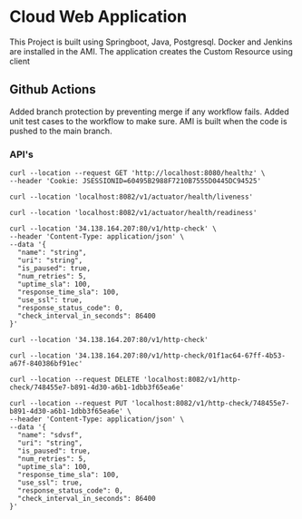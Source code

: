# Cloud Web Application
This Project is built using Springboot, Java, Postgresql. 
Docker and Jenkins are installed in the AMI.
The application creates the Custom Resource using client


## Github Actions
Added branch protection by preventing merge if any workflow fails.
Added unit test cases to the workflow to make sure.
AMI is built when the code is pushed to the main branch.


### API's
```
curl --location --request GET 'http://localhost:8080/healthz' \
--header 'Cookie: JSESSIONID=60495B2988F7210B7555D0445DC94525'
```

```
curl --location 'localhost:8082/v1/actuator/health/liveness'
```

```
curl --location 'localhost:8082/v1/actuator/health/readiness'
```

```
curl --location '34.138.164.207:80/v1/http-check' \
--header 'Content-Type: application/json' \
--data '{
  "name": "string",
  "uri": "string",
  "is_paused": true,
  "num_retries": 5,
  "uptime_sla": 100,
  "response_time_sla": 100,
  "use_ssl": true,
  "response_status_code": 0,
  "check_interval_in_seconds": 86400
}'
```

```
curl --location '34.138.164.207:80/v1/http-check'
```

```
curl --location '34.138.164.207:80/v1/http-check/01f1ac64-67ff-4b53-a67f-840386bf91ec'
```

```
curl --location --request DELETE 'localhost:8082/v1/http-check/748455e7-b891-4d30-a6b1-1dbb3f65ea6e'
```


```
curl --location --request PUT 'localhost:8082/v1/http-check/748455e7-b891-4d30-a6b1-1dbb3f65ea6e' \
--header 'Content-Type: application/json' \
--data '{
  "name": "sdvsf",
  "uri": "string",
  "is_paused": true,
  "num_retries": 5,
  "uptime_sla": 100,
  "response_time_sla": 100,
  "use_ssl": true,
  "response_status_code": 0,
  "check_interval_in_seconds": 86400
}'
```


